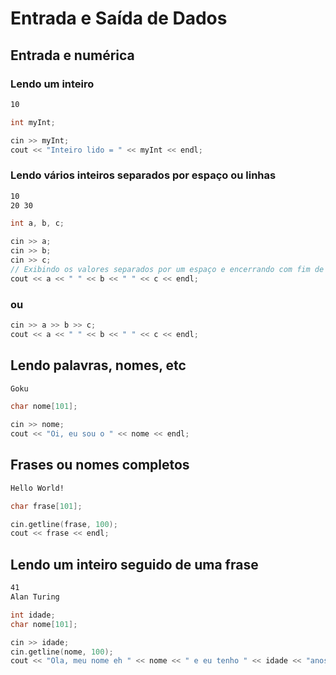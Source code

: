 # Entrada e Saída de Dados

## Entrada e numérica

### Lendo um inteiro

```bash
10
```

```C
int myInt;

cin >> myInt;
cout << "Inteiro lido = " << myInt << endl;
```

### Lendo vários inteiros separados por espaço ou linhas

```bash
10
20 30
```

```C
int a, b, c;

cin >> a;
cin >> b;
cin >> c;
// Exibindo os valores separados por um espaço e encerrando com fim de linha
cout << a << " " << b << " " << c << endl;
```

### ou

```C
cin >> a >> b >> c;
cout << a << " " << b << " " << c << endl;
```

## Lendo palavras, nomes, etc

```bash
Goku
```

```C
char nome[101];

cin >> nome;
cout << "Oi, eu sou o " << nome << endl;
```

## Frases ou nomes completos

```bash
Hello World!
```

```C
char frase[101];

cin.getline(frase, 100);
cout << frase << endl;
```

## Lendo um inteiro seguido de uma frase

```bash
41
Alan Turing
```

```C
int idade;
char nome[101];

cin >> idade;
cin.getline(nome, 100);
cout << "Ola, meu nome eh " << nome << " e eu tenho " << idade << "anos." << endl;
```
